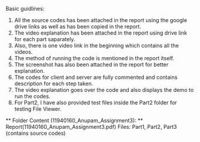 Basic guidlines:

1. All the source codes has been attached in the report using the google drive links as well as has been copied in the report.
2. The video explanation has been attached in the report using drive link for each part saparately.
3. Also, there is one video link in the beginning which contains all the videos.
4. The method of running the code is mentioned in the report itself.
5. The screenshot has also been attached in the report for better explanation.
6. The codes for client and server are fully commented and contains description for each step taken.
7. The video explanation goes over the code and also displays the demo to run the codes. 
8. For Part2, I have also provided test files inside the Part2 folder for testing File Viewer.

** Folder Content (11940160_Anupam_Assignment3): **
	Report(11940160_Anupam_Assignment3.pdf)
	Files: Part1, Part2, Part3 (contains source codes)
		